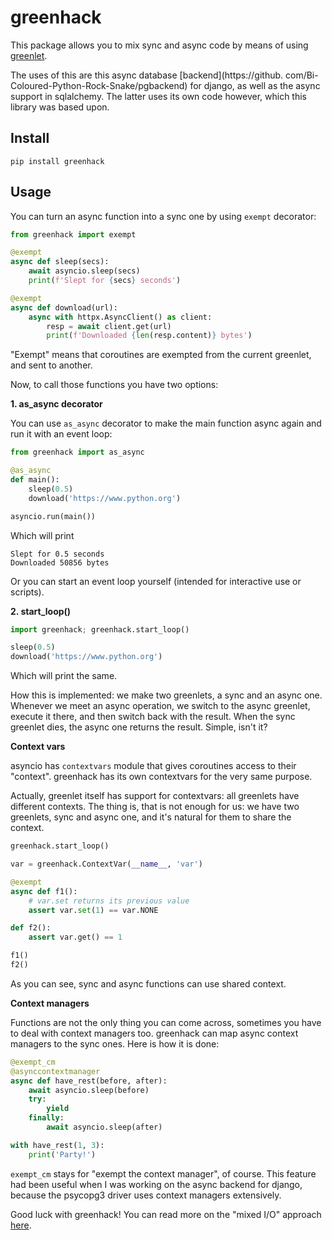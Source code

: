 # greenhack

This package allows you to mix sync and async code by means of using
[greenlet](https://github.com/python-greenlet/greenlet).

The uses of this are this async database [backend](https://github.
com/Bi-Coloured-Python-Rock-Snake/pgbackend) for django, as well as
the async support in
sqlalchemy. The latter uses its own code however, which this library was based 
upon.

## Install

```
pip install greenhack
```

## Usage

You can turn an async function into a sync one by using `exempt` decorator:

```python
from greenhack import exempt

@exempt
async def sleep(secs):
    await asyncio.sleep(secs)
    print(f'Slept for {secs} seconds')

@exempt
async def download(url):
    async with httpx.AsyncClient() as client:
        resp = await client.get(url)
        print(f'Downloaded {len(resp.content)} bytes')
```

"Exempt" means that coroutines are exempted from the current greenlet, and 
sent to another.

Now, to call those functions you have two options: 

**1. as_async decorator**

You can use `as_async` decorator to make the main function async again and 
run it with an event loop:

```python
from greenhack import as_async

@as_async
def main():
    sleep(0.5)
    download('https://www.python.org')

asyncio.run(main())
```

Which will print

```commandline
Slept for 0.5 seconds
Downloaded 50856 bytes
```

Or you can start an event loop yourself (intended for interactive use or 
scripts).

**2. start_loop()**

```python
import greenhack; greenhack.start_loop()

sleep(0.5)
download('https://www.python.org')
```

Which will print the same.

How this is implemented: we make two greenlets, a sync and an async one. 
Whenever we meet an async operation, we switch to the async greenlet, 
execute it there, and then switch back with the result. When the sync 
greenlet dies, the async one returns the result. Simple, isn't it?

**Context vars**

asyncio has `contextvars` module that gives coroutines access to their 
"context". greenhack has its own contextvars for the very same purpose.

Actually, greenlet itself has support for contextvars: all greenlets have 
different contexts. The thing is, that is not enough for us: we have two 
greenlets, sync and async one, and it's natural for them to share the context.

```python
greenhack.start_loop()

var = greenhack.ContextVar(__name__, 'var')

@exempt
async def f1():
    # var.set returns its previous value
    assert var.set(1) == var.NONE

def f2():
    assert var.get() == 1

f1()
f2()
```

As you can see, sync and async functions can use shared context.

**Context managers**

Functions are not the only thing you can come across, sometimes you have to 
deal with context managers too. greenhack can map async context managers to the 
sync ones. Here is how it is done:

```python
@exempt_cm
@asynccontextmanager
async def have_rest(before, after):
    await asyncio.sleep(before)
    try:
        yield
    finally:
        await asyncio.sleep(after)

with have_rest(1, 3):
    print('Party!')
```

`exempt_cm` stays for "exempt the context manager", of course. This feature 
had been 
useful when I 
was working on the async backend for django, because the psycopg3 driver 
uses context managers extensively.

Good luck with greenhack! You can read more on the "mixed I/O" approach 
[here](https://github.com/Bi-Coloured-Python-Rock-Snake/pgbackend/blob/main/mixed-io.md).
